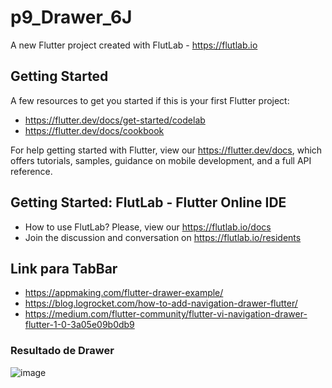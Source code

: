 # p9_Drawer_6J

A new Flutter project created with FlutLab - https://flutlab.io

## Getting Started

A few resources to get you started if this is your first Flutter project:

- https://flutter.dev/docs/get-started/codelab
- https://flutter.dev/docs/cookbook

For help getting started with Flutter, view our
https://flutter.dev/docs, which offers tutorials,
samples, guidance on mobile development, and a full API reference.

## Getting Started: FlutLab - Flutter Online IDE

- How to use FlutLab? Please, view our https://flutlab.io/docs
- Join the discussion and conversation on https://flutlab.io/residents
## Link para TabBar
- https://appmaking.com/flutter-drawer-example/
- https://blog.logrocket.com/how-to-add-navigation-drawer-flutter/
- https://medium.com/flutter-community/flutter-vi-navigation-drawer-flutter-1-0-3a05e09b0db9

### Resultado de Drawer
![image](https://github.com/BerthaAreliFuentesRodriguez/p9_Drawer_6J/assets/143548448/8a7807a2-a186-41b2-aa85-221efaed095d)

